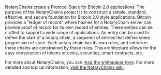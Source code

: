 NotaryChains create a Protocol Stack for Bitcoin 2.0 applications. The purpose of the NotaryChains project is to construct a simple, standard, effective, and secure foundation for Bitcoin 2.0 style applications.  Bitcoin provides a "ledger of record" where hashes for a NotaryChain server can provide proof of record for its own record of entries.  These entries can be crafted to support a wide range of applications.  An entry can be used to define the start of a notary chain, a sequenct of entries that define some progression of state.  Each notary chain has its own rules, and entries in these chains are constrained by those rules.  This architecture allows for the easy construction of tokens or coins, securities, smart contracts, etc.

For more about NotaryChains, you can [read the whitepaper here](https://github.com/NotaryChains/NotaryChainDocs/blob/master/whitepaper.md).  For more detailed and topical information, [visit the NotaryChains wiki](https://github.com/NotaryChains/NotaryChainDocs/wiki).
